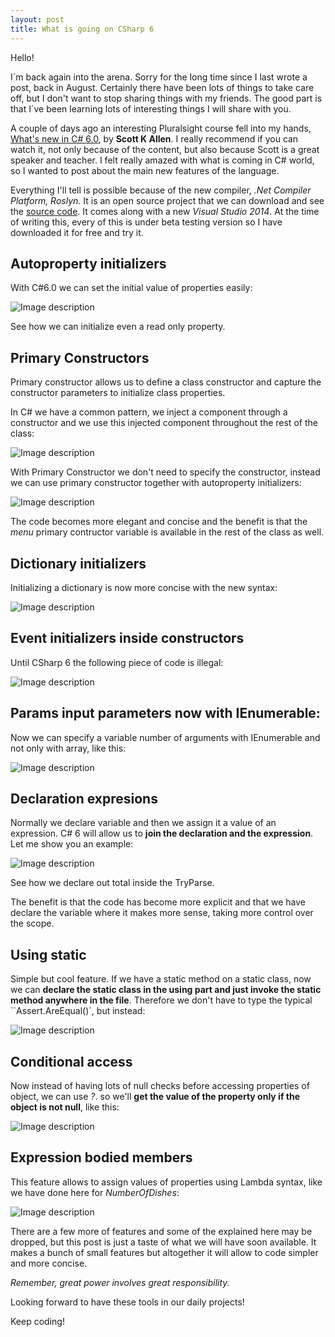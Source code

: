 ```yaml
---
layout: post
title: What is going on CSharp 6
---
```


Hello! 

I´m back again into the arena. Sorry for the long time since I last wrote a post, back in August.
Certainly there have been lots of things to take care off, but I don't want to stop sharing things with my friends.
The good part is that I´ve been learning lots of interesting things I will share with you.

A couple of days ago an interesting Pluralsight course fell into my hands, [What's new in C# 6.0](http://www.pluralsight.com/courses/csharp-6-whats-new), by **Scott K Allen**. 
I really recommend if you can watch it, not only because of the content, but also because Scott is a great speaker and teacher. I felt really amazed with what is coming in C# world, so I wanted to post about the main new features of the language.

Everything I'll tell is possible because of the new compiler, *.Net Compiler Platform, Roslyn*. It is an open source project that we can download and see the [source code](http://roslyn.codeplex.com/). 
It comes along with a new *Visual Studio 2014*. At the time of writing this, every of this is under beta testing version so I have downloaded it for free and try it.

## Autoproperty initializers

With C#6.0 we can set the initial value of properties easily:

![Image description](/images/cs6/CS6.jpg)

See how we can initialize even a read only property.

## Primary Constructors

Primary constructor allows us to define a class constructor and capture the constructor parameters to initialize class properties.

In C# we have a common pattern, we inject a component through a constructor and we use this injected component throughout the rest of the class:

![Image description](/images/cs6/CS6_2.jpg)

With Primary Constructor we don't need to specify the constructor, instead we can use primary constructor together with autoproperty initializers:

![Image description](/images/cs6/CS6_3.jpg)

The code becomes more elegant and concise and the benefit is that the _menu_ primary contructor variable is available in the rest of the class as well.

## Dictionary initializers

Initializing a dictionary is now more concise with the new syntax:

![Image description](/images/cs6/CS6_4.jpg)

## Event initializers inside constructors

Until CSharp 6 the following piece of code is illegal:

![Image description](/images/cs6/CS6_5.jpg)

## Params input parameters now with IEnumerable:

Now we can specify a variable number of arguments with IEnumerable and not only with array, like this:

![Image description](/images/cs6/CS6_6.jpg)

## Declaration expresions

Normally we declare variable and then we assign it a value of an expression. C# 6 will allow us to **join the declaration and the expression**. Let me show you an example:

![Image description](/images/cs6/CS6_7.jpg)

See how we declare out total inside the TryParse.

The benefit is that the code has become more explicit and that we have declare the variable where it makes more sense, taking more control over the scope.

## Using static

Simple but cool feature. If we have a static method on a static class, now we can **declare the static class in the using part and just invoke the static method anywhere in the file**. Therefore we don't have to type the typical ``Assert.AreEqual()`, but instead:

![Image description](/images/cs6/CS6_8.jpg)

## Conditional access

Now instead of having lots of null checks before accessing properties of object, we can use *?*. so we'll **get the value of the property only if the object is not null**, like this:

![Image description](/images/cs6/CS6_10.jpg)

## Expression bodied members

This feature allows to assign values of properties using Lambda syntax, like we have done here for _NumberOfDishes_:

![Image description](/images/cs6/CS6_11.jpg)

There are a few more of features and some of the explained here may be dropped, but this post is just a taste of what we will have soon available. It makes a bunch of small features but altogether it will allow to code simpler and more concise.

_Remember, great power involves great responsibility._

Looking forward to have these tools in our daily projects!

Keep coding!
